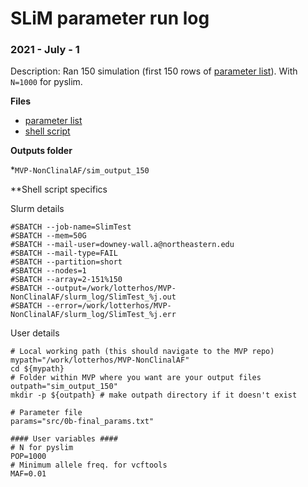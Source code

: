 # SLiM parameter run log


### 2021 - July - 1

Description: Ran 150 simulation (first 150 rows of [parameter list](https://github.com/ModelValidationProgram/MVP-NonClinalAF/blob/alan/src/0b-final_params.txt)). With `N=1000` for pyslim.

**Files**

* [parameter list](https://github.com/ModelValidationProgram/MVP-NonClinalAF/blob/alan/src/0b-final_params.txt)
* [shell script](https://github.com/ModelValidationProgram/MVP-NonClinalAF/blob/alan/src/0b-final_params.txt)

**Outputs folder**

*`MVP-NonClinalAF/sim_output_150`

**Shell script specifics

Slurm details

```
#SBATCH --job-name=SlimTest
#SBATCH --mem=50G
#SBATCH --mail-user=downey-wall.a@northeastern.edu
#SBATCH --mail-type=FAIL
#SBATCH --partition=short
#SBATCH --nodes=1
#SBATCH --array=2-151%150
#SBATCH --output=/work/lotterhos/MVP-NonClinalAF/slurm_log/SlimTest_%j.out
#SBATCH --error=/work/lotterhos/MVP-NonClinalAF/slurm_log/SlimTest_%j.err
```
User details
```
# Local working path (this should navigate to the MVP repo)
mypath="/work/lotterhos/MVP-NonClinalAF"
cd ${mypath}
# Folder within MVP where you want are your output files
outpath="sim_output_150"
mkdir -p ${outpath} # make outpath directory if it doesn't exist

# Parameter file
params="src/0b-final_params.txt"

#### User variables ####
# N for pyslim
POP=1000
# Minimum allele freq. for vcftools
MAF=0.01
```
